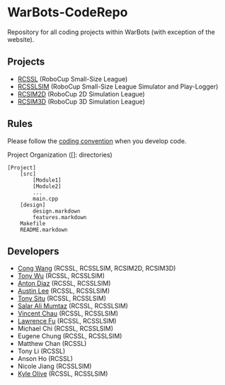 WarBots-CodeRepo
================

Repository for all coding projects within WarBots (with exception of the website).

Projects
--------
+ [RCSSL](https://github.com/uWaterloo-IEEE-StudentBranch/WarBots-CodeRepo/blob/master/RCSSL/)
    (RoboCup Small-Size League)
+ [RCSSLSIM](https://github.com/uWaterloo-IEEE-StudentBranch/WarBots-CodeRepo/blob/master/RCSSLSIM/)
    (RoboCup Small-Size League Simulator and Play-Logger)
+ [RCSIM2D](https://github.com/uWaterloo-IEEE-StudentBranch/WarBots-CodeRepo/blob/master/RCSIM2D/)
    (RoboCup 2D Simulation League)
+ [RCSIM3D](https://github.com/uWaterloo-IEEE-StudentBranch/WarBots-CodeRepo/blob/master/RCSIM3D/)
    (RoboCup 3D Simulation League)

Rules
-----
Please follow the [coding convention](https://github.com/uWaterloo-IEEE-StudentBranch/WarBots-CodeRepo/blob/master/CodingConvention.markdown) when you develop code.

Project Organization (\[\]: directories)

    [Project]
        [src]
            [Module1]
            [Module2]
            ...
            main.cpp
        [design]
            design.markdown
            features.markdown
        Makefile
        README.markdown

Developers
----------
+ [Cong Wang](https://github.com/thePerv) (RCSSL, RCSSLSIM, RCSIM2D, RCSIM3D)
+ [Tony Wu](https://github.com/y237wu) (RCSSL, RCSSLSIM)
+ [Anton Diaz](https://github.com/anava) (RCSSL, RCSSLSIM)
+ [Austin Lee](https://github.com/D4L) (RCSSL, RCSSLSIM)
+ [Tony Situ](https://github.com/tonygg) (RCSSL, RCSSLSIM)
+ [Salar Ali Mumtaz](https://github.com/Zozos) (RCSSL, RCSSLSIM)
+ [Vincent Chau](https://github.com/Solontus) (RCSSL, RCSSLSIM)
+ [Lawrence Fu](https://github.com/FuMaster) (RCSSL, RCSSLSIM)
+ Michael Chi (RCSSL, RCSSLSIM)
+ Eugene Chung (RCSSL, RCSSLSIM)
+ Matthew Chan (RCSSL)
+ Tony Li (RCSSL)
+ Anson Ho (RCSSL)
+ Nicole Jiang (RCSSLSIM)
+ [Kyle Olive](https://github.com/kolive) (RCSSL, RCSSLSIM)
